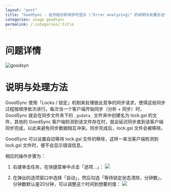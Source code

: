 ```yaml
---
layout: "post"
title: "GoodSync - 在开始分析同步时显示 \"Error analyzing\" 的说明与处置办法"
categories: usage goodsync
permalink: /:categories/:title
---
```


# 问题详情
![goodsyn](https://i.imgur.com/CdZVSOy.jpg)

# 说明与处理方法

GoodSync 使用「Locks / 锁定」机制来处理彼此竞争的同步请求，使得这些同步过程按顺序依次进行。每次当一个客户端开始同步（分析 + 同步）时， GoodSync 就会在同步文件夹下的 `_gsdata_` 文件夹中创建名为 lock.gsl 的文件，其他的 GoodSync 客户端检测到该文件存在时，就会延迟同步直到该客户端同步完成，以此来避免同步数据相互冲突。同步完成后，lock.gsl 文件会被移除。

GoodSync 可以设置自动等待 lock.gsl 文件的移除，这样一来当客户端检测到 lock.gsl 文件时，便不会显示错误信息。

相应的操作步骤为：
1. 右键单击任务，在快捷菜单中点击「选项...」：
	![](https://i.imgur.com/f6IetoO.png)

2. 在弹出的选项窗口中选择「自动」，然后勾选「等待锁定状态清除，分钟数」，分钟数默认是20分钟，可以调整这个时间到想要的值：
	![](https://i.imgur.com/ao7wCOe.png)
